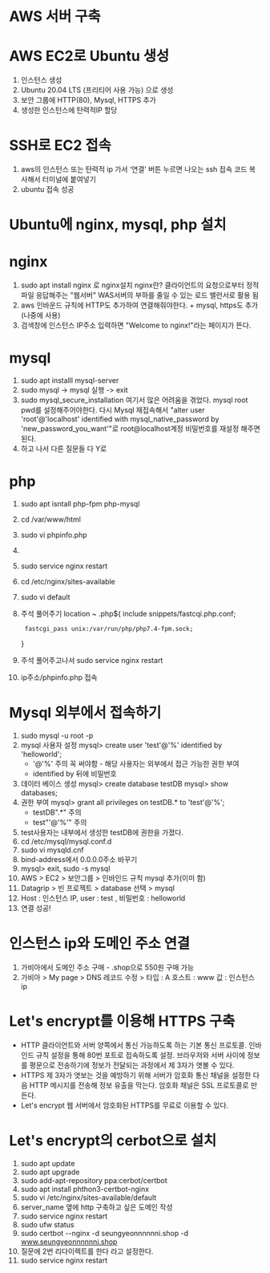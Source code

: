 # AWS 서버 구축

# AWS EC2로 Ubuntu 생성
1. 인스턴스 생성
2. Ubuntu 20.04 LTS (프리티어 사용 가능) 으로 생성
3. 보안 그룹에 HTTP(80),  Mysql, HTTPS 추가
4. 생성한 인스턴스에 탄력적IP 할당

# SSH로 EC2 접속
1. aws의 인스턴스 또는 탄력적 ip 가서 ‘연결’ 버튼 누르면 나오는 ssh 접속 코드 복사해서 터미널에 붙여넣기
2. ubuntu 접속 성공

# Ubuntu에 nginx, mysql, php 설치
# nginx
1. sudo apt install nginx 로 nginx설치
    nginx란? 클라이언트의 요청으로부터 정적 파일 응답해주는 "웹서버"
						WAS서버의 부하를 줄일 수 있는 로드 밸런서로 활용 됨
2. aws 인바운드 규칙에 HTTP도 추가하여 연결해줘야한다. + mysql, https도 추가 (나중에 사용)
3. 검색창에 인스턴스 IP주소 입력하면 "Welcome to nginx!"라는 페이지가 뜬다.
# mysql
1. sudo apt installl mysql-server
2. sudo mysql -> mysql 실행 -> exit
3. sudo mysql_secure_installation
		여기서 많은 어려움을 겪었다. mysql root pwd를 설정해주어야한다.
		다시 Mysql 재접속해서 "alter user 'root'@'localhost' identified with mysql_native_password by 'new_password_you_want'"로 root@localhost계정 비밀번호를 재설정 해주면 된다.
4. 하고 나서 다른 질문들 다 Y로
# php
1. sudo apt isntall php-fpm php-mysql
2. cd /var/www/html
3. sudo vi phpinfo.php
4. <?php phpinfo();?>
5. sudo service nginx restart
6. cd /etc/nginx/sites-available
7. sudo vi default
8. 주석 풀어주기
    location ~ \.php${
        include snippets/fastcqi.php.conf;

        fastcgi_pass unix:/var/run/php/php7.4-fpm.sock;
    }
9. 주석 풀어주고나서 sudo service nginx restart
10. ip주소/phpinfo.php 접속

# Mysql 외부에서 접속하기

1. sudo mysql -u root -p
2. mysql 사용자 설정
    mysql> create user 'test'@'%' identified by 'helloworld';
    - '@'%' 주의 꼭 써야함 - 해당 사용자는 외부에서 접근 가능한 권한 부여
    - identified by 뒤에 비밀번호 
3. 데이터 베이스 생성
    mysql> create database testDB
    mysql> show databases;
4. 권한 부여
    mysql> grant all privileges on testDB.* to 'test'@'%';
    - testDB".*" 주의
    - test"'@'%'" 주의
5. test사용자는 내부에서 생성한 testDB에 권한을 가졌다.
6. cd /etc/mysql/mysql.conf.d
7. sudo vi mysqld.cnf
8. bind-address에서 0.0.0.0주소 바꾸기
9. mysql> exit, sudo -s mysql
10. AWS > EC2 > 보안그룹 > 인바인드 규칙 mysql 추가(이미 함)
11. Datagrip > 빈 프로젝트 > database 선택 > mysql
12. Host : 인스턴스 IP, user : test , 비밀번호 : helloworld
13. 연결 성공!

# 인스턴스 ip와 도메인 주소 연결

1. 가비아에서 도메인 주소 구매 - .shop으로 550원 구매 가능
2. 가비아 > My page > DNS 레코드 수정 > 타입 : A 호스트 : www 값 : 인스턴스 ip

# Let's encrypt를 이용해 HTTPS 구축

- HTTP
    클라이언트와 서버 양쪽에서 통신 가능하도록 하는 기본 통신 프로토콜. 인바인드 규칙 설정을 통해 80번 포트로 접속하도록 설정. 브라우저와 서버 사이에 정보를 평문으로 전송하기에 정보가 전달되는 과정에서 제 3자가 엿볼 수 있다.
- HTTPS
    제 3자가 엿보는 것을 예방하기 위해 서버가 암호화 통신 채널을 설정한 다음 HTTP 메시지를 전송해 정보 유출을 막는다. 암호화 채널은 SSL 프로토콜로 만든다.
- Let's encrypt
    웹 서버에서 암호화된 HTTPS를 무료로 이용할 수 있다. 

# Let's encrypt의 cerbot으로 설치
1. sudo apt update
2. sudo apt upgrade
3. sudo add-apt-repository ppa:cerbot/certbot
4. sudo apt install phthon3-certbot-nginx
5. sudo vi /etc/nginx/sites-available/default
6. server_name 옆에 http 구축하고 싶은 도메인 작성
7. sudo service nginx restart
8. sudo ufw status
9. sudo certbot --nginx -d seungyeonnnnnni.shop -d www.seungyeonnnnnni.shop
10. 질문에 2번 리다이렉트를 한다 라고 설정한다.
11. sudo service nginx restart
